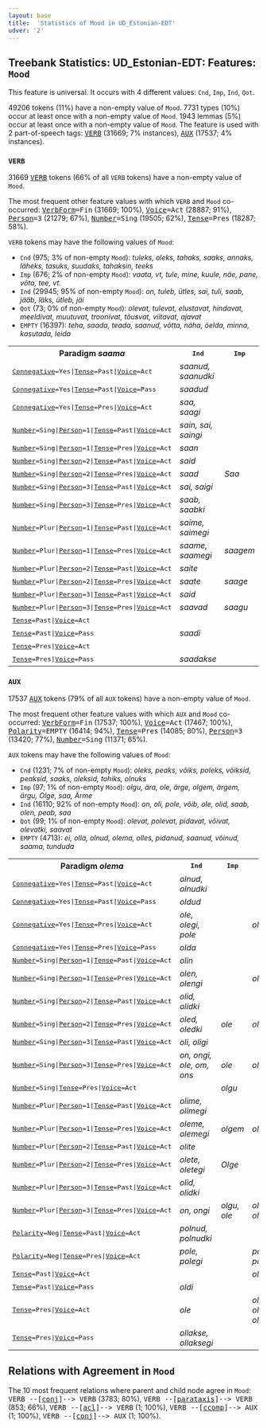 ```yaml
---
layout: base
title:  'Statistics of Mood in UD_Estonian-EDT'
udver: '2'
---
```


## Treebank Statistics: UD_Estonian-EDT: Features: `Mood`

This feature is universal.
It occurs with 4 different values: `Cnd`, `Imp`, `Ind`, `Qot`.

49206 tokens (11%) have a non-empty value of `Mood`.
7731 types (10%) occur at least once with a non-empty value of `Mood`.
1943 lemmas (5%) occur at least once with a non-empty value of `Mood`.
The feature is used with 2 part-of-speech tags: <tt><a href="et_edt-pos-VERB.html">VERB</a></tt> (31669; 7% instances), <tt><a href="et_edt-pos-AUX.html">AUX</a></tt> (17537; 4% instances).

### `VERB`

31669 <tt><a href="et_edt-pos-VERB.html">VERB</a></tt> tokens (66% of all `VERB` tokens) have a non-empty value of `Mood`.

The most frequent other feature values with which `VERB` and `Mood` co-occurred: <tt><a href="et_edt-feat-VerbForm.html">VerbForm</a></tt><tt>=Fin</tt> (31669; 100%), <tt><a href="et_edt-feat-Voice.html">Voice</a></tt><tt>=Act</tt> (28887; 91%), <tt><a href="et_edt-feat-Person.html">Person</a></tt><tt>=3</tt> (21279; 67%), <tt><a href="et_edt-feat-Number.html">Number</a></tt><tt>=Sing</tt> (19505; 62%), <tt><a href="et_edt-feat-Tense.html">Tense</a></tt><tt>=Pres</tt> (18287; 58%).

`VERB` tokens may have the following values of `Mood`:

* `Cnd` (975; 3% of non-empty `Mood`): <em>tuleks, oleks, tahaks, saaks, annaks, läheks, tasuks, suudaks, tahaksin, teeks</em>
* `Imp` (676; 2% of non-empty `Mood`): <em>vaata, vt, tule, mine, kuule, näe, pane, võta, tee, vt.</em>
* `Ind` (29945; 95% of non-empty `Mood`): <em>on, tuleb, ütles, sai, tuli, saab, jääb, läks, ütleb, jäi</em>
* `Qot` (73; 0% of non-empty `Mood`): <em>olevat, tulevat, elustavat, hindavat, meeldivat, muutuvat, troonivat, tõusvat, viitavat, ajavat</em>
* `EMPTY` (16397): <em>teha, saada, teada, saanud, võtta, näha, öelda, minna, kasutada, leida</em>

<table>
  <tr><th>Paradigm <i>saama</i></th><th><tt>Ind</tt></th><th><tt>Imp</tt></th><th><tt>Cnd</tt></th><th><tt>Qot</tt></th></tr>
  <tr><td><tt><tt><a href="et_edt-feat-Connegative.html">Connegative</a></tt><tt>=Yes</tt>|<tt><a href="et_edt-feat-Tense.html">Tense</a></tt><tt>=Past</tt>|<tt><a href="et_edt-feat-Voice.html">Voice</a></tt><tt>=Act</tt></tt></td><td><em>saanud, saanudki</em></td><td></td><td></td><td></td></tr>
  <tr><td><tt><tt><a href="et_edt-feat-Connegative.html">Connegative</a></tt><tt>=Yes</tt>|<tt><a href="et_edt-feat-Tense.html">Tense</a></tt><tt>=Past</tt>|<tt><a href="et_edt-feat-Voice.html">Voice</a></tt><tt>=Pass</tt></tt></td><td><em>saadud</em></td><td></td><td></td><td></td></tr>
  <tr><td><tt><tt><a href="et_edt-feat-Connegative.html">Connegative</a></tt><tt>=Yes</tt>|<tt><a href="et_edt-feat-Tense.html">Tense</a></tt><tt>=Pres</tt>|<tt><a href="et_edt-feat-Voice.html">Voice</a></tt><tt>=Act</tt></tt></td><td><em>saa, saagi</em></td><td></td><td><em>saaks, saakski</em></td><td></td></tr>
  <tr><td><tt><tt><a href="et_edt-feat-Number.html">Number</a></tt><tt>=Sing</tt>|<tt><a href="et_edt-feat-Person.html">Person</a></tt><tt>=1</tt>|<tt><a href="et_edt-feat-Tense.html">Tense</a></tt><tt>=Past</tt>|<tt><a href="et_edt-feat-Voice.html">Voice</a></tt><tt>=Act</tt></tt></td><td><em>sain, sai, saingi</em></td><td></td><td></td><td></td></tr>
  <tr><td><tt><tt><a href="et_edt-feat-Number.html">Number</a></tt><tt>=Sing</tt>|<tt><a href="et_edt-feat-Person.html">Person</a></tt><tt>=1</tt>|<tt><a href="et_edt-feat-Tense.html">Tense</a></tt><tt>=Pres</tt>|<tt><a href="et_edt-feat-Voice.html">Voice</a></tt><tt>=Act</tt></tt></td><td><em>saan</em></td><td></td><td><em>saaksin</em></td><td></td></tr>
  <tr><td><tt><tt><a href="et_edt-feat-Number.html">Number</a></tt><tt>=Sing</tt>|<tt><a href="et_edt-feat-Person.html">Person</a></tt><tt>=2</tt>|<tt><a href="et_edt-feat-Tense.html">Tense</a></tt><tt>=Past</tt>|<tt><a href="et_edt-feat-Voice.html">Voice</a></tt><tt>=Act</tt></tt></td><td><em>said</em></td><td></td><td></td><td></td></tr>
  <tr><td><tt><tt><a href="et_edt-feat-Number.html">Number</a></tt><tt>=Sing</tt>|<tt><a href="et_edt-feat-Person.html">Person</a></tt><tt>=2</tt>|<tt><a href="et_edt-feat-Tense.html">Tense</a></tt><tt>=Pres</tt>|<tt><a href="et_edt-feat-Voice.html">Voice</a></tt><tt>=Act</tt></tt></td><td><em>saad</em></td><td><em>Saa</em></td><td></td><td></td></tr>
  <tr><td><tt><tt><a href="et_edt-feat-Number.html">Number</a></tt><tt>=Sing</tt>|<tt><a href="et_edt-feat-Person.html">Person</a></tt><tt>=3</tt>|<tt><a href="et_edt-feat-Tense.html">Tense</a></tt><tt>=Past</tt>|<tt><a href="et_edt-feat-Voice.html">Voice</a></tt><tt>=Act</tt></tt></td><td><em>sai, saigi</em></td><td></td><td></td><td></td></tr>
  <tr><td><tt><tt><a href="et_edt-feat-Number.html">Number</a></tt><tt>=Sing</tt>|<tt><a href="et_edt-feat-Person.html">Person</a></tt><tt>=3</tt>|<tt><a href="et_edt-feat-Tense.html">Tense</a></tt><tt>=Pres</tt>|<tt><a href="et_edt-feat-Voice.html">Voice</a></tt><tt>=Act</tt></tt></td><td><em>saab, saabki</em></td><td></td><td></td><td></td></tr>
  <tr><td><tt><tt><a href="et_edt-feat-Number.html">Number</a></tt><tt>=Plur</tt>|<tt><a href="et_edt-feat-Person.html">Person</a></tt><tt>=1</tt>|<tt><a href="et_edt-feat-Tense.html">Tense</a></tt><tt>=Past</tt>|<tt><a href="et_edt-feat-Voice.html">Voice</a></tt><tt>=Act</tt></tt></td><td><em>saime, saimegi</em></td><td></td><td></td><td></td></tr>
  <tr><td><tt><tt><a href="et_edt-feat-Number.html">Number</a></tt><tt>=Plur</tt>|<tt><a href="et_edt-feat-Person.html">Person</a></tt><tt>=1</tt>|<tt><a href="et_edt-feat-Tense.html">Tense</a></tt><tt>=Pres</tt>|<tt><a href="et_edt-feat-Voice.html">Voice</a></tt><tt>=Act</tt></tt></td><td><em>saame, saamegi</em></td><td><em>saagem</em></td><td><em>saaksime</em></td><td></td></tr>
  <tr><td><tt><tt><a href="et_edt-feat-Number.html">Number</a></tt><tt>=Plur</tt>|<tt><a href="et_edt-feat-Person.html">Person</a></tt><tt>=2</tt>|<tt><a href="et_edt-feat-Tense.html">Tense</a></tt><tt>=Past</tt>|<tt><a href="et_edt-feat-Voice.html">Voice</a></tt><tt>=Act</tt></tt></td><td><em>saite</em></td><td></td><td></td><td></td></tr>
  <tr><td><tt><tt><a href="et_edt-feat-Number.html">Number</a></tt><tt>=Plur</tt>|<tt><a href="et_edt-feat-Person.html">Person</a></tt><tt>=2</tt>|<tt><a href="et_edt-feat-Tense.html">Tense</a></tt><tt>=Pres</tt>|<tt><a href="et_edt-feat-Voice.html">Voice</a></tt><tt>=Act</tt></tt></td><td><em>saate</em></td><td><em>saage</em></td><td><em>saaksite</em></td><td></td></tr>
  <tr><td><tt><tt><a href="et_edt-feat-Number.html">Number</a></tt><tt>=Plur</tt>|<tt><a href="et_edt-feat-Person.html">Person</a></tt><tt>=3</tt>|<tt><a href="et_edt-feat-Tense.html">Tense</a></tt><tt>=Past</tt>|<tt><a href="et_edt-feat-Voice.html">Voice</a></tt><tt>=Act</tt></tt></td><td><em>said</em></td><td></td><td></td><td></td></tr>
  <tr><td><tt><tt><a href="et_edt-feat-Number.html">Number</a></tt><tt>=Plur</tt>|<tt><a href="et_edt-feat-Person.html">Person</a></tt><tt>=3</tt>|<tt><a href="et_edt-feat-Tense.html">Tense</a></tt><tt>=Pres</tt>|<tt><a href="et_edt-feat-Voice.html">Voice</a></tt><tt>=Act</tt></tt></td><td><em>saavad</em></td><td><em>saagu</em></td><td><em>saaksid</em></td><td></td></tr>
  <tr><td><tt><tt><a href="et_edt-feat-Tense.html">Tense</a></tt><tt>=Past</tt>|<tt><a href="et_edt-feat-Voice.html">Voice</a></tt><tt>=Act</tt></tt></td><td></td><td></td><td><em>saanuks</em></td><td></td></tr>
  <tr><td><tt><tt><a href="et_edt-feat-Tense.html">Tense</a></tt><tt>=Past</tt>|<tt><a href="et_edt-feat-Voice.html">Voice</a></tt><tt>=Pass</tt></tt></td><td><em>saadi</em></td><td></td><td></td><td></td></tr>
  <tr><td><tt><tt><a href="et_edt-feat-Tense.html">Tense</a></tt><tt>=Pres</tt>|<tt><a href="et_edt-feat-Voice.html">Voice</a></tt><tt>=Act</tt></tt></td><td></td><td></td><td><em>saaks</em></td><td><em>saavat</em></td></tr>
  <tr><td><tt><tt><a href="et_edt-feat-Tense.html">Tense</a></tt><tt>=Pres</tt>|<tt><a href="et_edt-feat-Voice.html">Voice</a></tt><tt>=Pass</tt></tt></td><td><em>saadakse</em></td><td></td><td><em>saadaks</em></td><td></td></tr>
</table>

### `AUX`

17537 <tt><a href="et_edt-pos-AUX.html">AUX</a></tt> tokens (79% of all `AUX` tokens) have a non-empty value of `Mood`.

The most frequent other feature values with which `AUX` and `Mood` co-occurred: <tt><a href="et_edt-feat-VerbForm.html">VerbForm</a></tt><tt>=Fin</tt> (17537; 100%), <tt><a href="et_edt-feat-Voice.html">Voice</a></tt><tt>=Act</tt> (17467; 100%), <tt><a href="et_edt-feat-Polarity.html">Polarity</a></tt><tt>=EMPTY</tt> (16414; 94%), <tt><a href="et_edt-feat-Tense.html">Tense</a></tt><tt>=Pres</tt> (14085; 80%), <tt><a href="et_edt-feat-Person.html">Person</a></tt><tt>=3</tt> (13420; 77%), <tt><a href="et_edt-feat-Number.html">Number</a></tt><tt>=Sing</tt> (11371; 65%).

`AUX` tokens may have the following values of `Mood`:

* `Cnd` (1231; 7% of non-empty `Mood`): <em>oleks, peaks, võiks, poleks, võiksid, peaksid, saaks, oleksid, tohiks, olnuks</em>
* `Imp` (97; 1% of non-empty `Mood`): <em>olgu, ära, ole, ärge, olgem, ärgem, ärgu, Olge, saa, Ärme</em>
* `Ind` (16110; 92% of non-empty `Mood`): <em>on, oli, pole, võib, ole, olid, saab, olen, peab, saa</em>
* `Qot` (99; 1% of non-empty `Mood`): <em>olevat, polevat, pidavat, võivat, olevatki, saavat</em>
* `EMPTY` (4713): <em>ei, olla, olnud, olema, olles, pidanud, saanud, võinud, saama, tunduda</em>

<table>
  <tr><th>Paradigm <i>olema</i></th><th><tt>Ind</tt></th><th><tt>Imp</tt></th><th><tt>Cnd</tt></th><th><tt>Qot</tt></th></tr>
  <tr><td><tt><tt><a href="et_edt-feat-Connegative.html">Connegative</a></tt><tt>=Yes</tt>|<tt><a href="et_edt-feat-Tense.html">Tense</a></tt><tt>=Past</tt>|<tt><a href="et_edt-feat-Voice.html">Voice</a></tt><tt>=Act</tt></tt></td><td><em>olnud, olnudki</em></td><td></td><td></td><td></td></tr>
  <tr><td><tt><tt><a href="et_edt-feat-Connegative.html">Connegative</a></tt><tt>=Yes</tt>|<tt><a href="et_edt-feat-Tense.html">Tense</a></tt><tt>=Past</tt>|<tt><a href="et_edt-feat-Voice.html">Voice</a></tt><tt>=Pass</tt></tt></td><td><em>oldud</em></td><td></td><td></td><td></td></tr>
  <tr><td><tt><tt><a href="et_edt-feat-Connegative.html">Connegative</a></tt><tt>=Yes</tt>|<tt><a href="et_edt-feat-Tense.html">Tense</a></tt><tt>=Pres</tt>|<tt><a href="et_edt-feat-Voice.html">Voice</a></tt><tt>=Act</tt></tt></td><td><em>ole, olegi, pole</em></td><td></td><td><em>oleks</em></td><td></td></tr>
  <tr><td><tt><tt><a href="et_edt-feat-Connegative.html">Connegative</a></tt><tt>=Yes</tt>|<tt><a href="et_edt-feat-Tense.html">Tense</a></tt><tt>=Pres</tt>|<tt><a href="et_edt-feat-Voice.html">Voice</a></tt><tt>=Pass</tt></tt></td><td><em>olda</em></td><td></td><td></td><td></td></tr>
  <tr><td><tt><tt><a href="et_edt-feat-Number.html">Number</a></tt><tt>=Sing</tt>|<tt><a href="et_edt-feat-Person.html">Person</a></tt><tt>=1</tt>|<tt><a href="et_edt-feat-Tense.html">Tense</a></tt><tt>=Past</tt>|<tt><a href="et_edt-feat-Voice.html">Voice</a></tt><tt>=Act</tt></tt></td><td><em>olin</em></td><td></td><td></td><td></td></tr>
  <tr><td><tt><tt><a href="et_edt-feat-Number.html">Number</a></tt><tt>=Sing</tt>|<tt><a href="et_edt-feat-Person.html">Person</a></tt><tt>=1</tt>|<tt><a href="et_edt-feat-Tense.html">Tense</a></tt><tt>=Pres</tt>|<tt><a href="et_edt-feat-Voice.html">Voice</a></tt><tt>=Act</tt></tt></td><td><em>olen, olengi</em></td><td></td><td><em>oleksin</em></td><td></td></tr>
  <tr><td><tt><tt><a href="et_edt-feat-Number.html">Number</a></tt><tt>=Sing</tt>|<tt><a href="et_edt-feat-Person.html">Person</a></tt><tt>=2</tt>|<tt><a href="et_edt-feat-Tense.html">Tense</a></tt><tt>=Past</tt>|<tt><a href="et_edt-feat-Voice.html">Voice</a></tt><tt>=Act</tt></tt></td><td><em>olid, olidki</em></td><td></td><td></td><td></td></tr>
  <tr><td><tt><tt><a href="et_edt-feat-Number.html">Number</a></tt><tt>=Sing</tt>|<tt><a href="et_edt-feat-Person.html">Person</a></tt><tt>=2</tt>|<tt><a href="et_edt-feat-Tense.html">Tense</a></tt><tt>=Pres</tt>|<tt><a href="et_edt-feat-Voice.html">Voice</a></tt><tt>=Act</tt></tt></td><td><em>oled, oledki</em></td><td><em>ole</em></td><td><em>oleksid</em></td><td></td></tr>
  <tr><td><tt><tt><a href="et_edt-feat-Number.html">Number</a></tt><tt>=Sing</tt>|<tt><a href="et_edt-feat-Person.html">Person</a></tt><tt>=3</tt>|<tt><a href="et_edt-feat-Tense.html">Tense</a></tt><tt>=Past</tt>|<tt><a href="et_edt-feat-Voice.html">Voice</a></tt><tt>=Act</tt></tt></td><td><em>oli, oligi</em></td><td></td><td></td><td></td></tr>
  <tr><td><tt><tt><a href="et_edt-feat-Number.html">Number</a></tt><tt>=Sing</tt>|<tt><a href="et_edt-feat-Person.html">Person</a></tt><tt>=3</tt>|<tt><a href="et_edt-feat-Tense.html">Tense</a></tt><tt>=Pres</tt>|<tt><a href="et_edt-feat-Voice.html">Voice</a></tt><tt>=Act</tt></tt></td><td><em>on, ongi, ole, om, ons</em></td><td><em>ole</em></td><td><em>oleks</em></td><td></td></tr>
  <tr><td><tt><tt><a href="et_edt-feat-Number.html">Number</a></tt><tt>=Sing</tt>|<tt><a href="et_edt-feat-Tense.html">Tense</a></tt><tt>=Pres</tt>|<tt><a href="et_edt-feat-Voice.html">Voice</a></tt><tt>=Act</tt></tt></td><td></td><td><em>olgu</em></td><td></td><td></td></tr>
  <tr><td><tt><tt><a href="et_edt-feat-Number.html">Number</a></tt><tt>=Plur</tt>|<tt><a href="et_edt-feat-Person.html">Person</a></tt><tt>=1</tt>|<tt><a href="et_edt-feat-Tense.html">Tense</a></tt><tt>=Past</tt>|<tt><a href="et_edt-feat-Voice.html">Voice</a></tt><tt>=Act</tt></tt></td><td><em>olime, olimegi</em></td><td></td><td></td><td></td></tr>
  <tr><td><tt><tt><a href="et_edt-feat-Number.html">Number</a></tt><tt>=Plur</tt>|<tt><a href="et_edt-feat-Person.html">Person</a></tt><tt>=1</tt>|<tt><a href="et_edt-feat-Tense.html">Tense</a></tt><tt>=Pres</tt>|<tt><a href="et_edt-feat-Voice.html">Voice</a></tt><tt>=Act</tt></tt></td><td><em>oleme, olemegi</em></td><td><em>olgem</em></td><td><em>oleksime</em></td><td></td></tr>
  <tr><td><tt><tt><a href="et_edt-feat-Number.html">Number</a></tt><tt>=Plur</tt>|<tt><a href="et_edt-feat-Person.html">Person</a></tt><tt>=2</tt>|<tt><a href="et_edt-feat-Tense.html">Tense</a></tt><tt>=Past</tt>|<tt><a href="et_edt-feat-Voice.html">Voice</a></tt><tt>=Act</tt></tt></td><td><em>olite</em></td><td></td><td></td><td></td></tr>
  <tr><td><tt><tt><a href="et_edt-feat-Number.html">Number</a></tt><tt>=Plur</tt>|<tt><a href="et_edt-feat-Person.html">Person</a></tt><tt>=2</tt>|<tt><a href="et_edt-feat-Tense.html">Tense</a></tt><tt>=Pres</tt>|<tt><a href="et_edt-feat-Voice.html">Voice</a></tt><tt>=Act</tt></tt></td><td><em>olete, oletegi</em></td><td><em>Olge</em></td><td></td><td></td></tr>
  <tr><td><tt><tt><a href="et_edt-feat-Number.html">Number</a></tt><tt>=Plur</tt>|<tt><a href="et_edt-feat-Person.html">Person</a></tt><tt>=3</tt>|<tt><a href="et_edt-feat-Tense.html">Tense</a></tt><tt>=Past</tt>|<tt><a href="et_edt-feat-Voice.html">Voice</a></tt><tt>=Act</tt></tt></td><td><em>olid, olidki</em></td><td></td><td></td><td></td></tr>
  <tr><td><tt><tt><a href="et_edt-feat-Number.html">Number</a></tt><tt>=Plur</tt>|<tt><a href="et_edt-feat-Person.html">Person</a></tt><tt>=3</tt>|<tt><a href="et_edt-feat-Tense.html">Tense</a></tt><tt>=Pres</tt>|<tt><a href="et_edt-feat-Voice.html">Voice</a></tt><tt>=Act</tt></tt></td><td><em>on, ongi</em></td><td><em>olgu, ole</em></td><td><em>oleksid, oleksidki</em></td><td></td></tr>
  <tr><td><tt><tt><a href="et_edt-feat-Polarity.html">Polarity</a></tt><tt>=Neg</tt>|<tt><a href="et_edt-feat-Tense.html">Tense</a></tt><tt>=Past</tt>|<tt><a href="et_edt-feat-Voice.html">Voice</a></tt><tt>=Act</tt></tt></td><td><em>polnud, polnudki</em></td><td></td><td></td><td></td></tr>
  <tr><td><tt><tt><a href="et_edt-feat-Polarity.html">Polarity</a></tt><tt>=Neg</tt>|<tt><a href="et_edt-feat-Tense.html">Tense</a></tt><tt>=Pres</tt>|<tt><a href="et_edt-feat-Voice.html">Voice</a></tt><tt>=Act</tt></tt></td><td><em>pole, polegi</em></td><td></td><td><em>poleks, polekski</em></td><td><em>polevat, olevat</em></td></tr>
  <tr><td><tt><tt><a href="et_edt-feat-Tense.html">Tense</a></tt><tt>=Past</tt>|<tt><a href="et_edt-feat-Voice.html">Voice</a></tt><tt>=Act</tt></tt></td><td></td><td></td><td><em>olnuks</em></td><td></td></tr>
  <tr><td><tt><tt><a href="et_edt-feat-Tense.html">Tense</a></tt><tt>=Past</tt>|<tt><a href="et_edt-feat-Voice.html">Voice</a></tt><tt>=Pass</tt></tt></td><td><em>oldi</em></td><td></td><td></td><td></td></tr>
  <tr><td><tt><tt><a href="et_edt-feat-Tense.html">Tense</a></tt><tt>=Pres</tt>|<tt><a href="et_edt-feat-Voice.html">Voice</a></tt><tt>=Act</tt></tt></td><td><em>ole</em></td><td></td><td><em>oleks, olekski, oless</em></td><td><em>olevat, olevatki</em></td></tr>
  <tr><td><tt><tt><a href="et_edt-feat-Tense.html">Tense</a></tt><tt>=Pres</tt>|<tt><a href="et_edt-feat-Voice.html">Voice</a></tt><tt>=Pass</tt></tt></td><td><em>ollakse, ollaksegi</em></td><td></td><td></td><td></td></tr>
</table>

## Relations with Agreement in `Mood`

The 10 most frequent relations where parent and child node agree in `Mood`:
<tt>VERB --[<tt><a href="et_edt-dep-conj.html">conj</a></tt>]--> VERB</tt> (3783; 80%),
<tt>VERB --[<tt><a href="et_edt-dep-parataxis.html">parataxis</a></tt>]--> VERB</tt> (853; 66%),
<tt>VERB --[<tt><a href="et_edt-dep-acl.html">acl</a></tt>]--> VERB</tt> (1; 100%),
<tt>VERB --[<tt><a href="et_edt-dep-ccomp.html">ccomp</a></tt>]--> AUX</tt> (1; 100%),
<tt>VERB --[<tt><a href="et_edt-dep-conj.html">conj</a></tt>]--> AUX</tt> (1; 100%).

